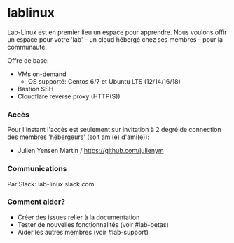 # lablinux

Lab-Linux est en premier lieu un espace pour apprendre. Nous voulons offir un espace pour votre 'lab' - un cloud hébergé chez ses membres - pour la communauté.

Offre de base:

- VMs on-demand
  - OS supporté: Centos 6/7 et Ubuntu LTS (12/14/16/18)
- Bastion SSH
- Cloudflare reverse proxy (HTTP(S)) 

### Accès

Pour l'instant l'accès est seulement sur invitation à 2 degré de connection des membres 'hébergeurs' (soit ami(e) d'ami(e)):

- Julien Yensen Martin / https://github.com/julienym

### Communications

Par Slack: lab-linux.slack.com

### Comment aider?

- Créer des issues relier à la documentation
- Tester de nouvelles fonctionnalités (voir #lab-betas)
- Aider les autres membres (voir #lab-support)